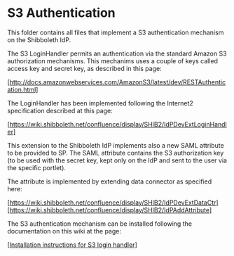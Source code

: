 S3 Authentication
=================

This folder contains all files that implement a S3 authentication mechanism on the 
Shibboleth IdP.

The S3 LoginHandler permits an authentication via the standard Amazon S3 authorization mechanisms.
This mechanims uses a couple of keys called access key and secret key, as described in this
page:

  [http://docs.amazonwebservices.com/AmazonS3/latest/dev/RESTAuthentication.html]

The LoginHandler has been implemented following the Internet2 specification described at this page:

  [https://wiki.shibboleth.net/confluence/display/SHIB2/IdPDevExtLoginHandler]

This extension to the Shibboleth IdP implements also a new SAML attribute to be provided to SP.
The SAML attribute contains the S3 authorization key (to be used with the secret key, kept only on the IdP and
sent to the user via the specific portlet).

The attribute is implemented by extending data connector as specified here:

  [https://wiki.shibboleth.net/confluence/display/SHIB2/IdPDevExtDataCtr]
  [https://wiki.shibboleth.net/confluence/display/SHIB2/IdPAddAttribute]

The S3 authentication mechanism can be installed following the documentation on this wiki at the page:

  [[Installation instructions for S3 login handler](/biancini/Shibboleth-Authentication/wiki/Install-S3)]
